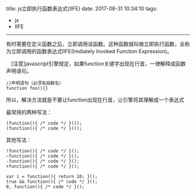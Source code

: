 title: js立即执行函数表达式(IIFE)
date: 2017-08-31 10:34:10
tags:
- js
- IIFE
---

有时需要在定义函数之后，立即调用该函数。这种函数就叫做立即执行函数，全称为立即调用的函数表达式IIFE(Imdiately Invoked Function Expression)。

　[注意]javascript引擎规定，如果function关键字出现在行首，一律解释成函数声明语句。
	
	//声明语句（必须有函数名）
	function foo(){}

所以，解决方法就是不要让function出现在行首，让引擎将其理解成一个表达式

最常用的两种写法：

	(function(){ /* code */ }()); 
	(function(){ /* code */ })(); 

其他写法：

	!function(){ /* code */ }();
	~function(){ /* code */ }();
	-function(){ /* code */ }();
	+function(){ /* code */ }();

	var i = function(){ return 10; }();
	true && function(){ /* code */ }();
	0, function(){ /* code */ }();
